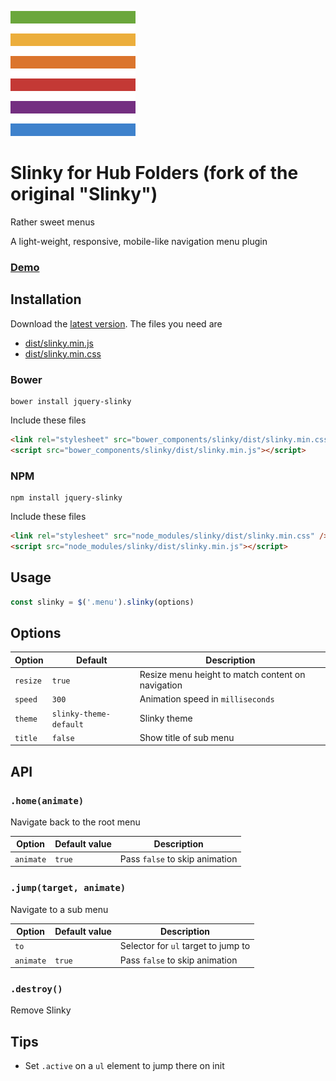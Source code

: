 ![](./slinky.png)

# Slinky for Hub Folders (fork of the original "Slinky")

Rather sweet menus

A light-weight, responsive, mobile-like navigation menu plugin

### [Demo](https://alizahid.github.io/slinky/)

## Installation

Download the [latest version](https://github.com/alizahid/slinky/releases). The files you need are

- [dist/slinky.min.js](dist/slinky.min.js)
- [dist/slinky.min.css](dist/slinky.min.css)

### Bower

```
bower install jquery-slinky
```

Include these files

```html
<link rel="stylesheet" src="bower_components/slinky/dist/slinky.min.css" />
<script src="bower_components/slinky/dist/slinky.min.js"></script>
```

### NPM

```
npm install jquery-slinky
```

Include these files

```html
<link rel="stylesheet" src="node_modules/slinky/dist/slinky.min.css" />
<script src="node_modules/slinky/dist/slinky.min.js"></script>
```

## Usage

```javascript
const slinky = $('.menu').slinky(options)
```

## Options

| Option   | Default                | Description                                       |
| -------- | ---------------------- | ------------------------------------------------- |
| `resize` | `true`                 | Resize menu height to match content on navigation |
| `speed`  | `300`                  | Animation speed in `milliseconds`                 |
| `theme`  | `slinky-theme-default` | Slinky theme                                      |
| `title`  | `false`                | Show title of sub menu                            |

## API

### `.home(animate)`

Navigate back to the root menu

| Option    | Default value | Description                    |
| --------- | ------------- | ------------------------------ |
| `animate` | `true`        | Pass `false` to skip animation |

### `.jump(target, animate)`

Navigate to a sub menu

| Option    | Default value | Description                         |
| --------- | ------------- | ----------------------------------- |
| `to`      |               | Selector for `ul` target to jump to |
| `animate` | `true`        | Pass `false` to skip animation      |

### `.destroy()`

Remove Slinky

## Tips

- Set `.active` on a `ul` element to jump there on init
